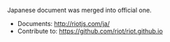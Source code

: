 Japanese document was merged into official one.

- Documents: http://riotjs.com/ja/
- Contribute to: https://github.com/riot/riot.github.io
